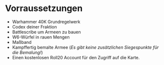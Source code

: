 # Vorraussetzungen
- Warhammer 40K Grundregelwerk
- Codex deiner Fraktion
- Battlescribe um Armeen zu bauen
- W6-Würfel in rauen Mengen
- Maßband
- Kampffertig bemalte Armee (_Es gibt keine zusätzlichen Siegespunkte für die Bemalung!_)
- Einen kostenlosen Roll20 Account für den Zugriff auf die Karte.
